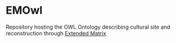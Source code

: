 # EMOwl

Repository hosting the OWL Ontology describing cultural site and reconstruction through [Extended Matrix](https://www.extendedmatrix.org/)
